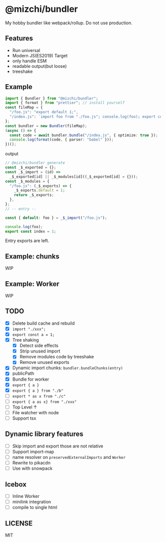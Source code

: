 # @mizchi/bundler

My hobby bundler like webpack/rollup. Do not use production.

## Features

- Run universal
- Modern JS(ES2019) Target
- only handle ESM
- readable output(but loose)
- treeshake

## Example

```ts
import { Bundler } from "@mizchi/bundler";
import { format } from "prettier"; // install yourself
const fileMap = {
  "/foo.js": "export default 1;",
  "/index.js": `import foo from "./foo.js"; console.log(foo); export const index = 1;`,
};
const bundler = new Bundler(fileMap);
(async () => {
  const code = await bundler.bundle("/index.js", { optimize: true });
  console.log(format(code, { parser: "babel" }));
})();
```

output

```ts
// @mizchi/bundler generate
const _$_exported = {};
const _$_import = (id) =>
  _$_exported[id] || _$_modules[id]((_$_exported[id] = {}));
const _$_modules = {
  "/foo.js": (_$_exports) => {
    _$_exports.default = 1;
    return _$_exports;
  },
};
// -- entry --

const { default: foo } = _$_import("/foo.js");

console.log(foo);
export const index = 1;
```

Entry exports are left.

## Example: chunks

WIP

## Example: Worker

WIP

## TODO

- [x] Delete build cache and rebuild
- [x] `import "./xxx";`
- [x] `export const a = 1;`
- [x] Tree shaking
  - [x] Detect side effects
  - [x] Strip unused import
  - [x] Remove modules code by treeshake
  - [x] Remove unused exports
- [x] Dynamic import chunks: `bundler.bundleChunks(entry)`
- [x] publicPath
- [x] Bundle for worker
- [x] `export { a }`
- [x] `export { a } from "./b"`
- [ ] `export * as x from "./c"`
- [ ] `export { a as x} from "./xxx"`
- [ ] Top Level ↑
- [ ] File watcher with node
- [ ] Support tsx

## Dynamic library features

- [ ] Skip import and export those are not relative
- [ ] Support import-map
- [ ] name resolver on `preservedExternalImports` and `Worker`
- [ ] Rewrite to pikacdn
- [ ] Use with snowpack

## Icebox

- [ ] Inline Worker
- [ ] minilink integration
- [ ] compile to single html

## LICENSE

MIT
